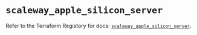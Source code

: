 # `scaleway_apple_silicon_server`

Refer to the Terraform Registory for docs: [`scaleway_apple_silicon_server`](https://registry.terraform.io/providers/scaleway/scaleway/2.27.0/docs/resources/apple_silicon_server).

